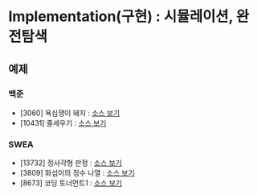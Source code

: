 # Implementation(구현) : 시뮬레이션, 완전탐색

## 예제
### 백준
- [3060] 욕심쟁이 돼지 : [소스 보기](https://github.com/YunSuJeong/Coding-Test/tree/main/%EB%B0%B1%EC%A4%80/Silver/3060.%E2%80%85%EC%9A%95%EC%8B%AC%EC%9F%81%EC%9D%B4%E2%80%85%EB%8F%BC%EC%A7%80)
- [10431] 줄세우기 : [소스 보기](https://github.com/YunSuJeong/Coding-Test/tree/main/%EB%B0%B1%EC%A4%80/Silver/10431.%E2%80%85%EC%A4%84%EC%84%B8%EC%9A%B0%EA%B8%B0)

### SWEA
- [13732] 정사각형 판정 : [소스 보기](https://github.com/YunSuJeong/Coding-Test/tree/main/SWEA/D3/13732.%E2%80%85%EC%A0%95%EC%82%AC%EA%B0%81%ED%98%95%E2%80%85%ED%8C%90%EC%A0%95)
- [3809] 화섭이의 정수 나열 : [소스 보기](https://github.com/YunSuJeong/Coding-Test/tree/main/SWEA/D3/3809.%E2%80%85%ED%99%94%EC%84%AD%EC%9D%B4%EC%9D%98%E2%80%85%EC%A0%95%EC%88%98%E2%80%85%EB%82%98%EC%97%B4)
- [8673] 코딩 토너먼트1 : [소스 보기](https://github.com/YunSuJeong/Coding-Test/tree/main/SWEA/D3/8673.%E2%80%85%EC%BD%94%EB%94%A9%E2%80%85%ED%86%A0%EB%84%88%EB%A8%BC%ED%8A%B81)
